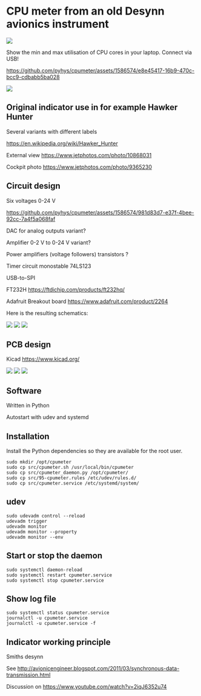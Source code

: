 
# CPU meter from an old Desynn avionics instrument

![](docs/images/instrument_web.jpg)

Show the min and max utilisation of CPU cores in your laptop. Connect via USB!


https://github.com/pyhys/cpumeter/assets/1586574/e8e45417-16b9-470c-bcc9-cdbabb5ba028


![](docs/images/instrument_and_box_web.jpg)

Original indicator use in for example Hawker Hunter
---------------------------------------------------
Several variants with different labels

https://en.wikipedia.org/wiki/Hawker_Hunter

External view
https://www.jetphotos.com/photo/10868031

Cockpit photo
https://www.jetphotos.com/photo/9365230



Circuit design
--------------
Six voltages 0-24 V



https://github.com/pyhys/cpumeter/assets/1586574/981d83d7-e37f-4bee-92cc-7a4f5a068faf



DAC for analog outputs variant?

Amplifier 0-2 V to 0-24 V variant?

Power amplifiers (voltage followers) transistors ?

Timer circuit monostable 74LS123

USB-to-SPI

FT232H
https://ftdichip.com/products/ft232hq/

Adafruit Breakout board
https://www.adafruit.com/product/2264

Here is the resulting schematics:

![](docs/images/cpumeter_v2_schematics_p1.png)
![](docs/images/cpumeter_v2_schematics_p2.png)
![](docs/images/cpumeter_v2_schematics_p3.png)


PCB design
----------
Kicad https://www.kicad.org/

![](docs/images/KiCadScreenshot.png)
![](docs/images/cpumeter_pcba_3d.png)
![](docs/images/pcba_web.jpg)


Software
--------
Written in Python

Autostart with udev and systemd



Installation
------------

Install the Python dependencies so they are available for the root user.

```
sudo mkdir /opt/cpumeter
sudo cp src/cpumeter.sh /usr/local/bin/cpumeter
sudo cp src/cpumeter_daemon.py /opt/cpumeter/
sudo cp src/95-cpumeter.rules /etc/udev/rules.d/
sudo cp src/cpumeter.service /etc/systemd/system/
```

udev
----
```
sudo udevadm control --reload
udevadm trigger
udevadm monitor
udevadm monitor --property
udevadm monitor --env
```

Start or stop the daemon
------------------------
```
sudo systemctl daemon-reload
sudo systemctl restart cpumeter.service
sudo systemctl stop cpumeter.service
```

Show log file
-------------
```
sudo systemctl status cpumeter.service
journalctl -u cpumeter.service
journalctl -u cpumeter.service -f
```

Indicator working principle
---------------------------
Smiths desynn

See http://avionicengineer.blogspot.com/2011/03/synchronous-data-transmission.html

Discussion on https://www.youtube.com/watch?v=2iqJ6352u74


